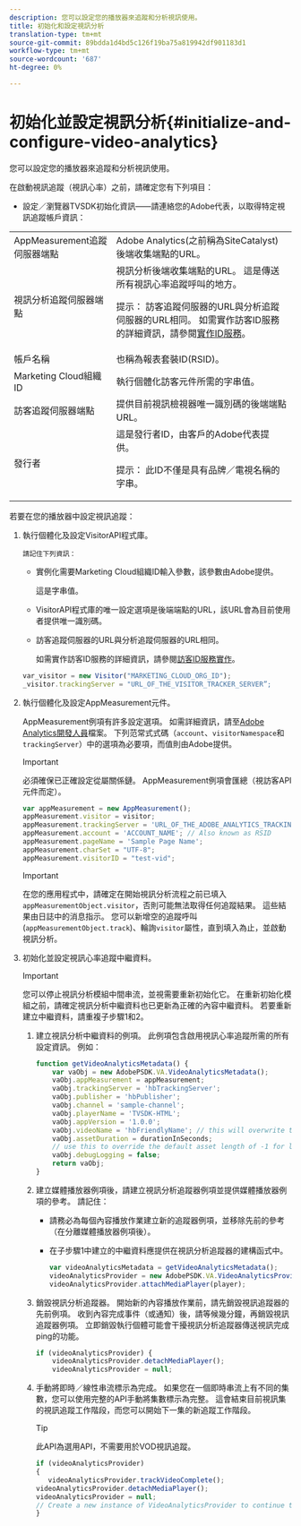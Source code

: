 ```yaml
---
description: 您可以設定您的播放器來追蹤和分析視訊使用。
title: 初始化和設定視訊分析
translation-type: tm+mt
source-git-commit: 89bdda1d4bd5c126f19ba75a819942df901183d1
workflow-type: tm+mt
source-wordcount: '687'
ht-degree: 0%

---
```



# 初始化並設定視訊分析{#initialize-and-configure-video-analytics}

您可以設定您的播放器來追蹤和分析視訊使用。

在啟動視訊追蹤（視訊心率）之前，請確定您有下列項目：

* 設定／瀏覽器TVSDK初始化資訊——請連絡您的Adobe代表，以取得特定視訊追蹤帳戶資訊：

<table id="table_3565328ABBEE4605A92EAE1ADE5D6F84">
 <tbody>
  <tr>
   <td colname="col1"> AppMeasurement追蹤伺服器端點 </td>
   <td colname="col2"> Adobe Analytics(之前稱為SiteCatalyst)後端收集端點的URL。 </td>
  </tr>
  <tr>
   <td colname="col1"> 視訊分析追蹤伺服器端點 </td>
   <td colname="col2"> 視訊分析後端收集端點的URL。 這是傳送所有視訊心率追蹤呼叫的地方。 <p>提示： 訪客追蹤伺服器的URL與分析追蹤伺服器的URL相同。 如需實作訪客ID服務的詳細資訊，請參閱<a href="https://marketing.adobe.com/resources/help/en_US/mcvid/mcvid-setup-target.html" format="html" scope="external">實作ID服務</a>。 </p> </td>
  </tr>
  <tr>
   <td colname="col1"> 帳戶名稱 </td>
   <td colname="col2"> 也稱為報表套裝ID(RSID)。 </td>
  </tr>
  <tr>
   <td colname="col1"> Marketing Cloud組織ID </td>
   <td colname="col2"> 執行個體化訪客元件所需的字串值。 </td>
  </tr>
  <tr>
   <td colname="col1"> 訪客追蹤伺服器端點 </td>
   <td colname="col2"> 提供目前視訊檢視器唯一識別碼的後端端點URL。 </td>
  </tr>
  <tr>
   <td colname="col1"> 發行者 </td>
   <td colname="col2"> 這是發行者ID，由客戶的Adobe代表提供。 <p>提示： 此ID不僅是具有品牌／電視名稱的字串。 </p> </td>
  </tr>
 </tbody>
</table>

若要在您的播放器中設定視訊追蹤：

1. 執行個體化及設定VisitorAPI程式庫。

       請記住下列資訊：
   
   * 實例化需要Marketing Cloud組織ID輸入參數，該參數由Adobe提供。

      這是字串值。
   * VisitorAPI程式庫的唯一設定選項是後端端點的URL，該URL會為目前使用者提供唯一識別碼。
   * 訪客追蹤伺服器的URL與分析追蹤伺服器的URL相同。

      如需實作訪客ID服務的詳細資訊，請參閱[訪客ID服務實作](https://marketing.adobe.com/resources/help/en_US/mcvid/mcvid-setup-target.html)。

   ```js
   var_visitor = new Visitor("MARKETING_CLOUD_ORG_ID");
   _visitor.trackingServer = "URL_OF_THE_VISITOR_TRACKER_SERVER”;
   ```

2. 執行個體化及設定AppMeasurement元件。

   AppMeasurement例項有許多設定選項。 如需詳細資訊，請至[Adobe Analytics開發人員](https://microsite.omniture.com/t2/help/en_US/reference/#Developer)檔案。 下列范常式式碼（`account`、`visitorNamespace`和`trackingServer`）中的選項為必要項，而值則由Adobe提供。

   >[!IMPORTANT]
   >
   >必須確保已正確設定從屬關係鏈。 AppMeasurement例項會匯總（視訪客API元件而定）。

   ```js
   var appMeasurement = new AppMeasurement();
   appMeasurement.visitor = visitor;
   appMeasurement.trackingServer = 'URL_OF_THE_ADOBE_ANALYTICS_TRACKING_SERVER';
   appMeasurement.account = 'ACCOUNT_NAME'; // Also known as RSID
   appMeasurement.pageName = 'Sample Page Name';
   appMeasurement.charSet = "UTF-8";
   appMeasurement.visitorID = "test-vid";
   ```

   >[!IMPORTANT]
   >
   >在您的應用程式中，請確定在開始視訊分析流程之前已填入`appMeasurementObject.visitor`，否則可能無法取得任何追蹤結果。 這些結果由日誌中的消息指示。 您可以新增空的追蹤呼叫(`appMeasurementObject.track`)、輪詢`visitor`屬性，直到填入為止，並啟動視訊分析。

3. 初始化並設定視訊心率追蹤中繼資料。

   >[!IMPORTANT]
   >
   >您可以停止視訊分析模組中間串流，並視需要重新初始化它。 在重新初始化模組之前，請確定視訊分析中繼資料也已更新為正確的內容中繼資料。 若要重新建立中繼資料，請重複子步驟1和2。

   1. 建立視訊分析中繼資料的例項。
此例項包含啟用視訊心率追蹤所需的所有設定資訊。 例如：

      ```js
      function getVideoAnalyticsMetadata() {
          var vaObj = new AdobePSDK.VA.VideoAnalyticsMetadata();
          vaObj.appMeasurement = appMeasurement;
          vaObj.trackingServer = 'hbTrackingServer';
          vaObj.publisher = 'hbPublisher';
          vaObj.channel = 'sample-channel';
          vaObj.playerName = 'TVSDK-HTML';
          vaObj.appVersion = '1.0.0';
          vaObj.videoName = 'hbFriendlyName'; // this will overwrite the ContextData variable a.media.friendlyName
          vaObj.assetDuration = durationInSeconds;
          // use this to override the default asset length of -1 for live streams
          vaObj.debugLogging = false;
          return vaObj;
      }
      ```

   2. 建立媒體播放器例項後，請建立視訊分析追蹤器例項並提供媒體播放器例項的參考。
請記住：

      * 請務必為每個內容播放作業建立新的追蹤器例項，並移除先前的參考（在分離媒體播放器例項後）。
      * 在子步驟1中建立的中繼資料應提供在視訊分析追蹤器的建構函式中。

         ```js
         var videoAnalyticsMetadata = getVideoAnalyticsMetadata();
         videoAnalyticsProvider = new AdobePSDK.VA.VideoAnalyticsProvider(videoAnalyticsMetadata);
         videoAnalyticsProvider.attachMediaPlayer(player);
         ```
   3. 銷毀視訊分析追蹤器。
開始新的內容播放作業前，請先銷毀視訊追蹤器的先前例項。 收到內容完成事件（或通知）後，請等候幾分鐘，再銷毀視訊追蹤器例項。 立即銷毀執行個體可能會干擾視訊分析追蹤器傳送視訊完成ping的功能。

      ```js
      if (videoAnalyticsProvider) {
          videoAnalyticsProvider.detachMediaPlayer();
          videoAnalyticsProvider = null;
      ```
   4. 手動將即時／線性串流標示為完成。
如果您在一個即時串流上有不同的集數，您可以使用完整的API手動將集數標示為完整。 這會結束目前視訊集的視訊追蹤工作階段，而您可以開始下一集的新追蹤工作階段。
      >[!TIP]
      >
      >此API為選用API，不需要用於VOD視訊追蹤。

      ```js
      if (videoAnalyticsProvider)
      {
         videoAnalyticsProvider.trackVideoComplete();
      videoAnalyticsProvider.detachMediaPlayer();
      videoAnalyticsProvider = null;
      // Create a new instance of VideoAnalyticsProvider to continue tracking.
      } 
      ```
